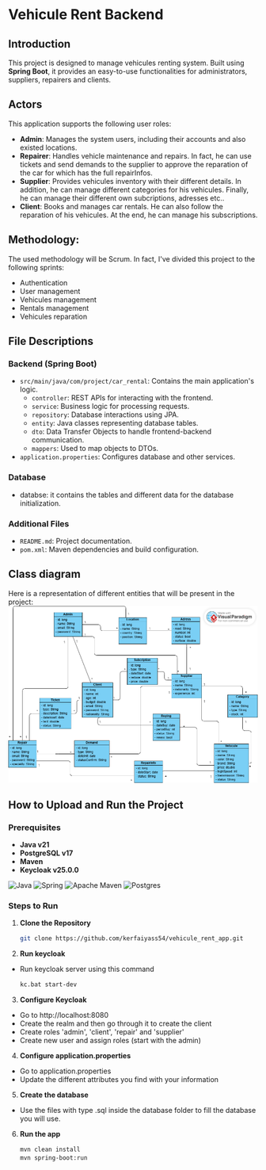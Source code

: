 # Vehicule Rent Backend 

## Introduction
This project is designed to manage vehicules renting system. Built using **Spring Boot**, it provides an easy-to-use functionalities for administrators, suppliers, repairers and clients.

## Actors
This application supports the following user roles:
- **Admin**: Manages the system users, including their accounts and also existed locations.
- **Repairer**: Handles vehicle maintenance and repairs. In fact, he can use tickets and send demands to the supplier to approve the reparation of the car for which has the full repairInfos.
- **Supplier**: Provides vehicules inventory with their different details. In addition, he can manage different categories for his vehicules. Finally, he can manage their different own subcriptions, adresses etc..
- **Client**: Books and manages car rentals. He can also follow the reparation of his vehicules. At the end, he can manage his subscriptions.

## Methodology:
The used methodology will be Scrum. In fact, I've divided this project to the following sprints:
- Authentication
- User management
- Vehicules management
- Rentals management
- Vehicules reparation

## File Descriptions

### Backend (Spring Boot)
- `src/main/java/com/project/car_rental`: Contains the main application's logic.
  - `controller`: REST APIs for interacting with the frontend.
  - `service`: Business logic for processing requests.
  - `repository`: Database interactions using JPA.
  - `entity`: Java classes representing database tables.
  - `dto`: Data Transfer Objects to handle frontend-backend communication.
  - `mappers`: Used to map objects to DTOs.
- `application.properties`: Configures database and other services.


### Database
- databse: it contains the tables and different data for the database initialization.

### Additional Files
- `README.md`: Project documentation.
- `pom.xml`: Maven dependencies and build configuration.

## Class diagram
Here is a representation of different entities that will be present in the project:
![Alt Text](car_rental/vehicule.png)





## How to Upload and Run the Project

### Prerequisites
- **Java v21**
- **PostgreSQL v17**
- **Maven**
- **Keycloak v25.0.0**
  
![Java](https://img.shields.io/badge/java-%23ED8B00.svg?style=for-the-badge&logo=openjdk&logoColor=white) ![Spring](https://img.shields.io/badge/spring-%236DB33F.svg?style=for-the-badge&logo=spring&logoColor=white) ![Apache Maven](https://img.shields.io/badge/Apache%20Maven-C71A36?style=for-the-badge&logo=Apache%20Maven&logoColor=white) ![Postgres](https://img.shields.io/badge/postgres-%23316192.svg?style=for-the-badge&logo=postgresql&logoColor=white)

### Steps to Run

1. **Clone the Repository**
   ```bash
   git clone https://github.com/kerfaiyass54/vehicule_rent_app.git

2. **Run keycloak**
- Run keycloak server using this command
   ```bash
   kc.bat start-dev
   
3. **Configure Keycloak**
- Go to http://localhost:8080
- Create the realm and then go through it to create the client
- Create roles 'admin', 'client', 'repair' and 'supplier'
- Create new user and assign roles (start with the admin)

4. **Configure application.properties**
- Go to application.properties
- Update the different attributes you find with your information

5. **Create the database**
- Use the files with type .sql inside the database folder to fill the database you will use.

6. **Run the app**
   ```bash
   mvn clean install
   mvn spring-boot:run
   

